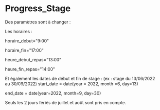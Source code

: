 # Progress_Stage

Des paramètres sont à changer :

Les horaires :

horaire_debut="9:00"

horaire_fin="17:00"

heure_debut_repas="13:00"

heure_fin_repas="14:00"

Et également les dates de début et fin de stage :
(ex : stage du 13/06/2022 au 30/09/2022)
start_date = date(year = 2022, month =6, day=13)

end_date = date(year=2022, month=9, day=30)

Seuls les 2 jours fériés de juillet et août sont pris en compte.

